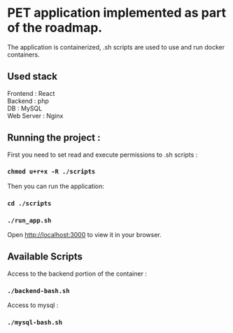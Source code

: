 # PET application implemented as part of the roadmap.

The application is containerized, .sh scripts are used to use and run docker containers.

## Used stack
Frontend : React \
Backend : php \
DB : MySQL \
Web Server : Nginx

## Running the project : 

First you need to set read and execute permissions to .sh scripts : 

### `chmod u+r+x -R ./scripts`

Then you can run the application: 

### `cd ./scripts`
### `./run_app.sh`

Open [http://localhost:3000](http://localhost:3000) to view it in your browser.


## Available Scripts

Access to the backend portion of the container : 
### `./backend-bash.sh`

Access to mysql :
### `./mysql-bash.sh`



